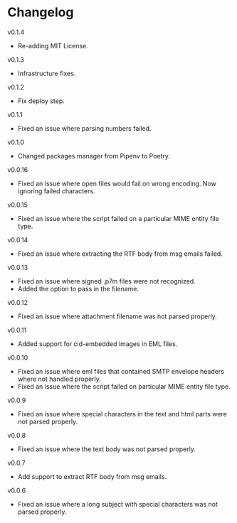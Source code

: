 # Changelog
v0.1.4
* Re-adding MIT License.

v0.1.3
* Infrastructure fixes.

v0.1.2
* Fix deploy step.

v0.1.1
* Fixed an issue where parsing numbers failed.

v0.1.0
* Changed packages manager from Pipenv to Poetry.

v0.0.16
* Fixed an issue where open files would fail on wrong encoding. Now ignoring failed characters.

v0.0.15
* Fixed an issue where the script failed on a particular MIME entity file type.

v0.0.14
* Fixed an issue where extracting the RTF body from msg emails failed.

v0.0.13
* Fixed an issue where signed .p7m files were not recognized.
* Added the option to pass in the filename.

v0.0.12
* Fixed an issue where attachment filename was not parsed properly.

v0.0.11
* Added support for cid-embedded images in EML files.

v0.0.10
* Fixed an issue where eml files that contained SMTP envelope headers where not handled properly.
* Fixed an issue where the script failed on particular MIME entity file type.

v0.0.9
* Fixed an issue where special characters in the text and html parts were not parsed properly.

v0.0.8
* Fixed an issue where the text body was not parsed properly.

v0.0.7
* Add support to extract RTF body from msg emails.

v0.0.6
* Fixed an issue where a long subject with special characters was not parsed properly.
